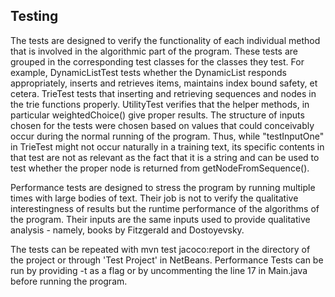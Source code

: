 ## Testing ##

The tests are designed to verify the functionality of each individual method that is involved in the algorithmic part of the program. These tests are grouped in the corresponding test classes for the classes they test. For example, DynamicListTest tests whether the DynamicList responds appropriately, inserts and retrieves items, maintains index bound safety, et cetera. TrieTest tests that inserting and retrieving sequences and nodes in the trie functions properly. UtilityTest verifies that the helper methods, in particular weightedChoice() give proper results. The structure of inputs chosen for the tests were chosen based on values that could conceivably occur during the normal running of the program. Thus, while "testInputOne" in TrieTest might not occur naturally in a training text, its specific contents in that test are not as relevant as the fact that it is a string and can be used to test whether the proper node is returned from getNodeFromSequence().

Performance tests are designed to stress the program by running multiple times with large bodies of text. Their job is not to verify the qualitative interestingness of results but the runtime performance of the algorithms of the program. Their inputs are the same inputs used to provide qualitative analysis - namely, books by Fitzgerald and Dostoyevsky.

The tests can be repeated with mvn test jacoco:report in the directory of the project or through 'Test Project' in NetBeans. Performance Tests can be run by providing -t as a flag or by uncommenting the line 17 in Main.java before running the program.

